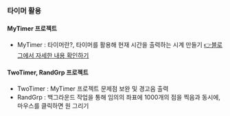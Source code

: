### 타이머 활용
   #### MyTimer 프로젝트
   * MyTimer : 타이머란?, 타이머를 활용해 현재 시간을 출력하는 시계 만들기
   [👉블로그에서 자세한 내용 확인하기](https://chanos.tistory.com/entry/Windows-API-Win32-API%EC%9D%98-%ED%83%80%EC%9D%B4%EB%A8%B8%EB%A5%BC-%ED%99%9C%EC%9A%A9%ED%95%B4-%EC%8B%9C%EA%B3%84-%EB%A7%8C%EB%93%A4%EA%B8%B0-1)
   #### TwoTimer, RandGrp 프로젝트
   * TwoTimer : MyTimer 프로젝트 문제점 보완 및 경고음 출력  
   * RandGrp : 백그라운드 작업을 통해 임의의 좌표에 1000개의 점을 찍음과 동시에, 마우스를 클릭하면 원 그리기
